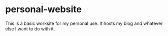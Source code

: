 # personal-website

This is a basic worksite for my personal use. It hosts my blog and whatever else I want to do with it.